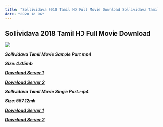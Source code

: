 ```yaml
---
title: "Sollividava 2018 Tamil HD Full Movie Download Sollividava Tamil HD Movie Download"
date: "2020-12-06"
---
```


## Sollividava 2018 Tamil HD Full Movie Download 

![](https://images.moviebuff.com/7f839e2b-26e0-40c6-a98c-826084425b2e?w=1000)

**_Sollividava Tamil Movie Sample Part.mp4_**

**_Size: 4.05mb_**

**_[Download Server 1](http://dl2.tamilsrcg.xyz/load/2018/Sollividava/Sollividava{525e4ed8fa01f01a9103e1e2d0de788082fff3ddd3718eaf08f87fc8fd9b0ee6}20(2018){525e4ed8fa01f01a9103e1e2d0de788082fff3ddd3718eaf08f87fc8fd9b0ee6}20HDRip{525e4ed8fa01f01a9103e1e2d0de788082fff3ddd3718eaf08f87fc8fd9b0ee6}20Sample{525e4ed8fa01f01a9103e1e2d0de788082fff3ddd3718eaf08f87fc8fd9b0ee6}20HD.mp4)_**

**_[Download Server 2](http://dl2.tamilsrcg.xyz/load/2018/Sollividava/Sollividava{525e4ed8fa01f01a9103e1e2d0de788082fff3ddd3718eaf08f87fc8fd9b0ee6}20(2018){525e4ed8fa01f01a9103e1e2d0de788082fff3ddd3718eaf08f87fc8fd9b0ee6}20HDRip{525e4ed8fa01f01a9103e1e2d0de788082fff3ddd3718eaf08f87fc8fd9b0ee6}20Sample{525e4ed8fa01f01a9103e1e2d0de788082fff3ddd3718eaf08f87fc8fd9b0ee6}20HD.mp4)_**

**_Sollividava Tamil Movie Single Part.mp4_**

**_Size: 557.12mb_**

**_[Download Server 1](http://dl2.tamilsrcg.xyz/load/2018/Sollividava/Sollividava{525e4ed8fa01f01a9103e1e2d0de788082fff3ddd3718eaf08f87fc8fd9b0ee6}20(2018){525e4ed8fa01f01a9103e1e2d0de788082fff3ddd3718eaf08f87fc8fd9b0ee6}20HDRip{525e4ed8fa01f01a9103e1e2d0de788082fff3ddd3718eaf08f87fc8fd9b0ee6}20HD.mp4)_**

**_[Download Server 2](http://dl2.tamilsrcg.xyz/load/2018/Sollividava/Sollividava{525e4ed8fa01f01a9103e1e2d0de788082fff3ddd3718eaf08f87fc8fd9b0ee6}20(2018){525e4ed8fa01f01a9103e1e2d0de788082fff3ddd3718eaf08f87fc8fd9b0ee6}20HDRip{525e4ed8fa01f01a9103e1e2d0de788082fff3ddd3718eaf08f87fc8fd9b0ee6}20HD.mp4)_**
